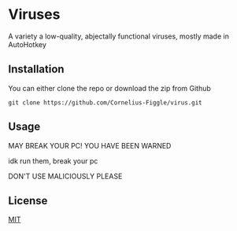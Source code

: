 
# Viruses

A variety a low-quality, abjectally functional viruses, mostly made in AutoHotkey

## Installation

You can either clone the repo or download the zip from Github

```shell
git clone https://github.com/Cornelius-Figgle/virus.git
```

## Usage

MAY BREAK YOUR PC! YOU HAVE BEEN WARNED

idk run them, break your pc

DON'T USE MALICIOUSLY PLEASE

## License

[MIT](https://choosealicense.com/licenses/mit/)
